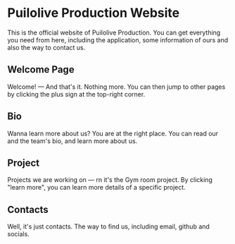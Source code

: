 # Puilolive Production Website

This is the official website of Puilolive Production. You can get everything you need from here, including the application, some information of ours and also the way to contact us.

## Welcome Page

Welcome! — And that's it. Nothing more. You can then jump to other pages by clicking the plus sign at the top-right corner.

## Bio

Wanna learn more about us? You are at the right place. You can read our and the team's bio, and learn more about us.

## Project

Projects we are working on — rn it's the Gym room project. By clicking "learn more", you can learn more details of a specific project.

## Contacts

Well, it's just contacts. The way to find us, including email, github and socials.